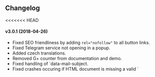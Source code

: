 ## Changelog

<<<<<<< HEAD
#### v3.0.1 (2018-04-26)
  * Fixed SEO friendliness by adding `rel="nofollow"` to all button links.
  * Fixed Telegram service not opening in a popup.
  * Added czech translations.
  * Removed G+ counter from documentation and demo.
  * Fixed handling of `data-mail-subject.
  * Fixed crashes occuring if HTML document is missing a valid `<title> tag.
  * Fixed typo in documentation.
  * Improved distinguishability of reddit icon.
  * Improved translations and translation documentation.
  * Added smaller share button variants.
  * Added Flipboard service.
  * Updated Font Awesome to version 5 (free 1.0.3).
  * Improved default service list documentation.
  * Fixed compatibility with Bootstrap 4.
  * Fixed reddit icon.
  * See changes @https://github.com/heiseonline/shariff/blob/develop/CHANGELOG.md
=======
#### v2.1.2a (2018-02-10)
  * Fixed style issue in mobile style at sidebar..
>>>>>>> origin/master

#### v2.1.2 (2018-02-04)
  * Just some Updates with Shariff CSS & JS Files..
  * See changes @https://github.com/heiseonline/shariff/blob/master/CHANGELOG.md

#### v1.24.1 (2016-12-06)
  * Just some Updates with Shariff CSS & JS Files..
  * See changes @https://github.com/heiseonline/shariff/blob/master/CHANGELOG.md

#### v1.24.0.2 (2016-10-09)
  * Updating the Xenforo AddOn. There is nothing new with Shariff.
   * [NEW] Options rewrite
   * [NEW] Changing CDN Services
   * [ADD] Option to load CSS/JS locally
   * [FIXED] Bugs in file path

#### v1.24.0.1 (2016-09-20)
  * Updating the Xenforo AddOn. There is nothing new with Shariff.
   * [NEW] Options rewrite
   * [NEW] Changing CDN Services
   * [ADD] Option to load CSS/JS locally

#### v1.24.0 (2016-07-10)
  * Updating to Shariff 1.24.0 with new services and fixed bugs.
  * Fix flexbox bug for Safari (yellowled)
  * Add Weibo, Tencent-Weibo, Qzone services.
  * Fix bug with XFMG image/video view

#### v1.23.1
  * Update Readme.md
  * Renamed and set Version to Shariff Version

#### v1.0.2 (2015-06-21)
  * fixed directory for backend to show counter

#### v1.0.1 (2015-06-20)
  * fixed view in xenMiG Portal Widget

#### v1.0.0 (2015-06-20)
  * Integration in Xenforo 1.4
  * Integration for xenMiG Portal 1.0.1

